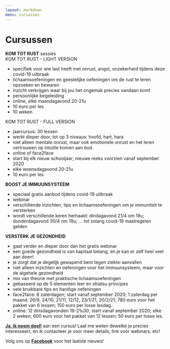 ```yaml
---
layout: markdown
menu: cursussen
---
```

# Cursussen

**KOM TOT RUST** sessies      
KOM TOT RUST - LIGHT VERSION   
- specifiek voor wie last heeft met onrust, angst, onzekerheid tijdens deze covid-19 uitbraak   
- lichaamsoefeningen en geestelijke oefeningen om de rust te leren opzoeken en bewaren   
- inzicht verkrijgen waar bij jou het ongemak precies vandaan komt   
- persoonlijke begeleiding   
- online, elke maandagavond 20-21u   
- 10 euro per les   
- 10 weken

KOM TOT RUST - FULL VERSION   
- jaarcursus: 30 lessen   
- werkt dieper door, tot op 3 niveaus: hoofd, hart, hara   
- niet alleen mentale onrust, maar ook emotionele onrust en het leren vertrouwen op intuitie komen aan bod.   
- online of face2face
- start bij elk nieuw schooljaar; nieuwe reeks voorzien vanaf september 2020
- elke woensdagavond 20-21u   
- 10 euro per les   


**BOOST JE IMMUUNSYSTEEM**   
- speciaal gratis aanbod tijdens covid-19 uitbraak   
- webinar   
- verschillende inzichten, tips en lichaamsoefeningen om je immuniteit te versterken 
- wordt verschillende keren herhaald: dindagavond 21/4 om 19u; donderdagavond 30/4 om 19u; ... tot zolang covid-19 maatregelen gelden   


**VERSTERK JE GEZONDHEID**   
- gaat verder en dieper door dan het gratis webinar   
- een goede gezondheid is van kapitaal belang, en je kan er zelf heel veel aan doen!   
- je zorgt dat je degelijk gewapend bent tegen ziekte-aanvallen
- niet alleen inzichten en oefeningen voor het immuunsysteem, maar voor de algehele gezondheid   
- mix van theorie met praktische lichaamsoefeningen
- gebaseerd op de 5 elementen leer en shiatsu principes  
- vele bruikbare tips en handige oefeningen   
- face2face: 6 zaterdagen; start vanaf september 2020; 1 zaterdag per maand: 26/9, 24/10, 21/11, 12/12, 23/1/21, 20/2/21; 780 euro voor het pakket van 6 lessen; 150 euro per losse lesdag.
- online: 12 dinsdagavonden 19-21u30; start vanaf september 2020; elke 2 weken; 600 euro voor het pakket van 12 lessen; 50 euro per losse les.




[**Ja, ik neem deel!**](mailto:marian@manopura.be) aan een cursus! Laat me weten dewelke je precies interesseert, en ik contacteer je voor meer details, link voor webinars, etc! 

Volg ons op [**Facebook**](https://www.facebook.com/manopura/) voor het laatste nieuws!
